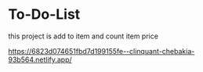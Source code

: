 # To-Do-List
this project is add to item and count item price

https://6823d074651fbd7d199155fe--clinquant-chebakia-93b564.netlify.app/
